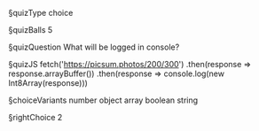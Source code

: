 §quizType
choice

§quizBalls
5

§quizQuestion
What will be logged in console?



§quizJS
fetch('https://picsum.photos/200/300')
  .then(response => response.arrayBuffer())
  .then(response => console.log(new Int8Array(response)))



§choiceVariants
number
object
array
boolean
string




§rightChoice
2
